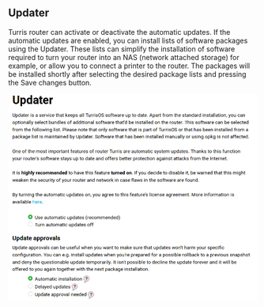## Updater

Turris router can activate or deactivate the automatic updates. If the automatic updates are enabled, you can install lists of software packages using the Updater. These lists can simplify the installation of software required to turn your router into an NAS (network attached storage) for example, or allow you to connect a printer to the router. The packages will be installed shortly after selecting the desired package lists and pressing the Save changes button.

![Updater tab - automatic updates](updater.png)
